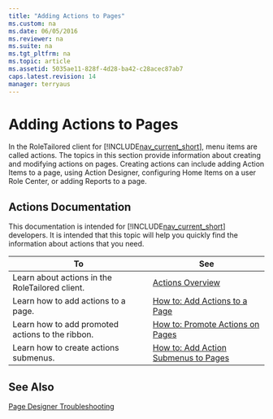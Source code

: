 ```yaml
---
title: "Adding Actions to Pages"
ms.custom: na
ms.date: 06/05/2016
ms.reviewer: na
ms.suite: na
ms.tgt_pltfrm: na
ms.topic: article
ms.assetid: 5035ae11-828f-4d28-ba42-c28acec87ab7
caps.latest.revision: 14
manager: terryaus
---
```

# Adding Actions to Pages
In the RoleTailored client for [!INCLUDE[nav_current_short](../dynamics-nav/includes/nav_current_short_md.md)], menu items are called actions. The topics in this section provide information about creating and modifying actions on pages. Creating actions can include adding Action Items to a page, using Action Designer, configuring Home Items on a user Role Center, or adding Reports to a page.  
  
## Actions Documentation  
 This documentation is intended for [!INCLUDE[nav_current_short](../dynamics-nav/includes/nav_current_short_md.md)] developers. It is intended that this topic will help you quickly find the information about actions that you need.  
  
|To|See|  
|--------|---------|  
|Learn about actions in the RoleTailored client.|[Actions Overview](../dynamics-nav/Actions-Overview.md)|  
|Learn how to add actions to a page.|[How to: Add Actions to a Page](../Topic/How%20to:%20Add%20Actions%20to%20a%20Page.md)|  
|Learn how to add promoted actions to the ribbon.|[How to: Promote Actions on Pages](../Topic/How%20to:%20Promote%20Actions%20on%20Pages.md)|  
|Learn how to create actions submenus.|[How to: Add Action Submenus to Pages](../Topic/How%20to:%20Add%20Action%20Submenus%20to%20Pages.md)|  
  
## See Also  
 [Page Designer Troubleshooting](../dynamics-nav/Page-Designer-Troubleshooting.md)